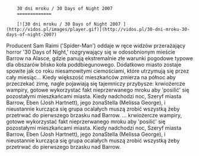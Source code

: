 
        30 dni mroku / 30 Days of Night 2007 
        =============
        
        [![30 dni mroku / 30 Days of Night 2007 ](http://vidos.pl/images/player.gif)](http://vidos.pl/30-dni-mroku-30-days-of-night-2007)
        
        
 Producent Sam Raimi ('Spider-Man') oddaje w ręce widzów przerażający horror '30 Days of Night,' rozgrywający się w odosobnionym mieście Barrow na Alasce, gdzie panują ekstremalnie złe warunki pogodowe typowe dla obszarów blisko koła poddbiegunowego. Dodatkowo miasto zostaje spowite jak co roku niesamowitymi ciemościami, które utrzymują się przez cały miesiąc... Kiedy większość mieszkańców zmierza na północ aby przeczekać zimę, nagle pojawiają się tajemniczy przybysze: krwiożercze wampiry, gotowe wykorzystać fakt nieprzerwanego mroku aby 'posilić' się pozostałymi mieszkańcami miasta. Kiedy nadchodzi noc, Szeryf miasta Barrow, Eben (Josh Hartnett), jego żonaStella (Melissa George), i nieustannie kurcząca się grupa ocalałych muszą zrobić wszystką żeby przetrwać do pierwszego brzasku nad Barrow.  ... krwiożercze wampiry, gotowe wykorzystać fakt nieprzerwanego mroku aby 'posilić' się pozostałymi mieszkańcami miasta. Kiedy nadchodzi noc, Szeryf miasta Barrow, Eben (Josh Hartnett), jego żonaStella (Melissa George), i nieustannie kurcząca się grupa ocalałych muszą zrobić wszystką żeby przetrwać do pierwszego brzasku nad Barrow.
    